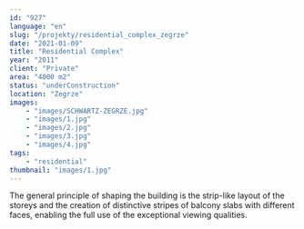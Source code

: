 ```yaml
---
id: "927"
language: "en"
slug: "/projekty/residential_complex_zegrze"
date: "2021-01-09"
title: "Residential Complex"
year: "2011"
client: "Private"
area: "4000 m2"
status: "underConstruction"
location: "Zegrze"
images: 
    - "images/SCHWARTZ-ZEGRZE.jpg"
    - "images/1.jpg"
    - "images/2.jpg"
    - "images/3.jpg"
    - "images/4.jpg"    
tags: 
    - "residential"
thumbnail: "images/1.jpg"
---
```

The general principle of shaping the building is the strip-like layout of the storeys and the creation of distinctive stripes of balcony slabs with different faces, enabling the full use of the exceptional viewing qualities.


